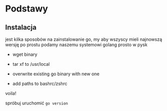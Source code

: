 # Podstawy

## Instalacja

jest kilka sposobów na zainstalowanie go, my aby wszyscy mieli najnowszą wersję
po prostu podamy naszemu systemowi golang prosto w pysk

- wget binary

- tar xf to /usr/local

- overwrite existing go binary with new one

- add paths to bashrc/zshrc



voila!

spróbuj uruchomić `go version`
